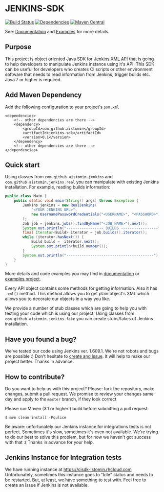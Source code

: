 # JENKINS-SDK
[![Build Status](https://travis-ci.org/aistomin/jenkins-sdk.svg?branch=master)](https://travis-ci.org/aistomin/jenkins-sdk)
[![Dependencies](https://www.versioneye.com/user/projects/56b7e8d2f6e506003159ac3c/badge.svg?style=flat)](https://www.versioneye.com/user/projects/56b7e8d2f6e506003159ac3c)
[![Maven Central](https://maven-badges.herokuapp.com/maven-central/com.github.aistomin/jenkins-sdk/badge.svg)](https://maven-badges.herokuapp.com/maven-central/com.github.aistomin/jenkins-sdk)

See: [Documentation](DOCS.md) and [Examples](https://github.com/aistomin/jenkins-sdk-examples) for more details.

## Purpose
This project is object oriented Java SDK for 
[Jenkins XML API](https://wiki.jenkins-ci.org/display/JENKINS/Remote+access+API) 
that is going to help developers to manipulate Jenkins instance using it's API.
This SDK can be useful for developers who creates CI scripts or other environment
software that needs to read information from Jenkins, trigger builds etc. Java 7
or higher is required. 

## Add Maven Dependency
Add the following configuration to your project's `pom.xml`
```maven
<dependencies>
    <!-- other dependencies are there -->
    <dependency>
        <groupId>com.github.aistomin</groupId>
        <artifactId>jenkins-sdk</artifactId>
        <version>0.1</version>
    </dependency>
    <!-- other dependencies are there -->
</dependencies>
```

## Quick start
Using classes from `com.github.aistomin.jenkins` and `com.github.aistomin.jenkins.real` you can 
manipulate with existing Jenkins installation. For example, reading builds information:
```java
public class Main {
    public static void main(String[] args) throws Exception {
        Jenkins jenkins = new RealJenkins(
            "<YOUR JENKINS URL>",
            new UsernamePasswordCredentials("<USERNAME>", "<PASSWORD>")
        );
        Job job = jenkins.jobs().findByName("<JOB NAME>").next();
        System.out.println("----------------- BUILDS -----------------");
        final Iterator<Build> iterator = job.builds().iterator();
        while (iterator.hasNext()) {
            Build build =  iterator.next();
            System.out.println(build.number());
        }
        System.out.println("----------------------------------------");
    }
}
```

More details and code examples you may find in 
[documentation](DOCS.md) or [examples project](https://github.com/aistomin/jenkins-sdk-examples).

Every API object contains some methods for getting information. Also it has 
`.xml()` method. This method allows you to get plain object's XML which allows
you to decorate our objects in a way you like.

We provide a number of stub classes which are going to help you with testing 
your code which is using our project. Using classes from 
`com.github.aistomin.jenkins.fake` you can create stubs/fakes of Jenkins 
installation.

## Have you found a bug?
We've tested our code using Jenkins ver. 1.609.1. We're not robots and bugs are
possible :) Don't hesitate to [create and issue](https://github.com/aistomin/jenkins-sdk/issues/new). 
It will help to make our project better. Thanks in advance.

## How to contribute?

Do you want to help us with this project? Please: fork the repository, make 
changes, submit a pull request. We promise to review your changes same day and
apply to the `master` branch, if they look correct.

Please run Maven (3.1 or higher!) build before submitting a pull request:

```
$ mvn clean install -Pqulice
```

Be aware: unfortunately our Jenkins instance for integrations tests is not
perfect. Sometimes it's slow, sometimes it's even not available. We're trying to
do our best to solve this problem, but for now we haven't got success with 
that :(
Thanks in advance for your help.

## Jenkins Instance for Integration tests

We have running instance at https://cisdk-istomin.rhcloud.com Unfortunately,
sometimes this instance goes to "Idle" status and needs to be restarted. But,
at least, we have something to test with. Feel free to create an issue if 
Jenkins is not available.